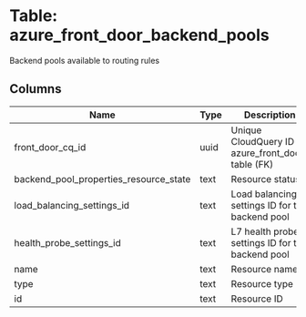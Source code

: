 
# Table: azure_front_door_backend_pools
Backend pools available to routing rules
## Columns
| Name        | Type           | Description  |
| ------------- | ------------- | -----  |
|front_door_cq_id|uuid|Unique CloudQuery ID of azure_front_doors table (FK)|
|backend_pool_properties_resource_state|text|Resource status|
|load_balancing_settings_id|text|Load balancing settings ID for the backend pool|
|health_probe_settings_id|text|L7 health probe settings ID for the backend pool|
|name|text|Resource name|
|type|text|Resource type|
|id|text|Resource ID|
